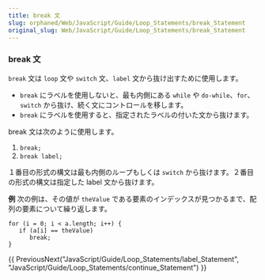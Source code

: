 ```yaml
---
title: break 文
slug: orphaned/Web/JavaScript/Guide/Loop_Statements/break_Statement
original_slug: Web/JavaScript/Guide/Loop_Statements/break_Statement
---
```

### break 文

`break` 文は `loop` 文や `switch` 文、`label` 文から抜け出すために使用します。

- `break` にラベルを使用しないと、最も内側にある `while` や `do-while`、`for`、`switch` から抜け、続く文にコントロールを移します。
- `break` にラベルを使用すると、指定されたラベルの付いた文から抜けます。

break 文は次のように使用します。

1. `break;`
2. `break label;`

１番目の形式の構文は最も内側のループもしくは `switch` から抜けます。２番目の形式の構文は指定した label 文から抜けます。

**例**
次の例は、その値が `theValue` である要素のインデックスが見つかるまで、配列の要素について繰り返します。

```
for (i = 0; i < a.length; i++) {
   if (a[i] == theValue)
      break;
}
```

{{ PreviousNext("JavaScript/Guide/Loop_Statements/label_Statement", "JavaScript/Guide/Loop_Statements/continue_Statement") }}
